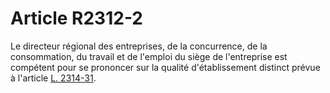 # Article R2312-2

Le directeur régional des entreprises, de la concurrence, de la consommation, du travail et de l'emploi du siège de l'entreprise est compétent pour se prononcer sur la qualité d'établissement distinct prévue à l'article [L. 2314-31][1].

 [1]: /affichCodeArticle.do?cidTexte=LEGITEXT000006072050&idArticle=LEGIARTI000006901905&dateTexte=&categorieLien=cid